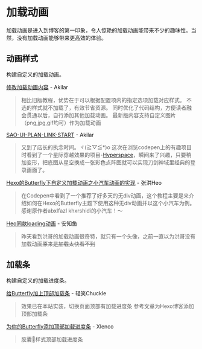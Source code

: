# 加载动画

加载动画是进入到博客的第一印象，令人惊艳的加载动画能带来不少的趣味性。当然，没有加载动画能够带来更高效的体验。

## 动画样式

构建自定义的加载动画。

[修改加载动画内容](https://akilar.top/posts/3d221bf2/) - Akilar

> 相比旧版教程，优势在于可以根据配置项内的指定选项加载对应样式。
> 不选的样式就不加载了，有效节省资源。
> 同时优化了代码结构，方便读者融会贯通以后，自行添加其他加载动画。
> 最新版内容支持自定义图片（png,jpg,gif均可）作为加载动画

[SAO-UI-PLAN-LINK-START](https://akilar.top/posts/1b4fa1dd/) - Akilar

> 又到了店长的执念时间。ヾ(≧▽≦*)o
> 这次在浏览codepen上的有趣项目时看到了一个星际穿越效果的项目-[Hyperspace](https://codepen.io/noahblon/pen/DpNRyR)，瞬间来了兴趣，只要稍加变形，把底图从星空换成一张彩色点阵图就可以实现刀剑神域里经典的登录画面了。

[Hexo的Butterfly下自定义加载动画之小汽车动画的实现](https://blog.zhheo.com/p/32776e99.html) - 张洪Heo

> 在Codepen中看到了一个推荐了好多天的无div动画，这个教程主要是来介绍如何在Hexo的Butterfly主题下使用这种无div动画并以这个小汽车为例。感谢原作者abxlfazl khxrshidi的小汽车！～

[Heo同款loading动画](https://blog.anheyu.com/posts/52d8.html) - 安知鱼

> 昨天看到洪哥的加载动画很奇特，就只有一个头像，之前一直以为洪哥没有加载动画~~原来是加载太快看不到~~

## 加载条

构建自定义的加载进度条。

[给Butterfly加上顶部加载条](https://www.chuckle.top/article/13d6481a.html) - 轻笑Chuckle

> 效果已在本站实装，切换页面顶部有加载进度条
> 参考文章为Hexo博客添加顶部加载条

[为你的Butterfly添加顶部加载进度条](https://blog.xlenco.top/posts/769f.html) - Xlenco
> 胶囊💊样式顶部加载进度条